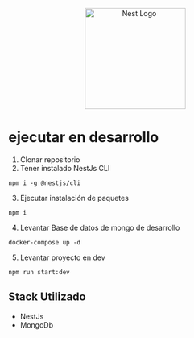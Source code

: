 <p align="center">
  <a href="http://nestjs.com/" target="blank"><img src="https://nestjs.com/img/logo-small.svg" width="200" alt="Nest Logo" /></a>
</p>

# ejecutar en desarrollo

1. Clonar repositorio
2. Tener instalado NestJs CLI
```
npm i -g @nestjs/cli
```

3. Ejecutar instalación de paquetes
```
npm i
```

4. Levantar Base de datos de mongo de desarrollo
```
docker-compose up -d
```

5. Levantar proyecto en dev
```
npm run start:dev
```


## Stack Utilizado
* NestJs
* MongoDb

